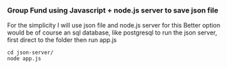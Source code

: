 ### Group Fund using Javascript + node.js server to save json file
For the simplicity I will use json file and node.js server for this
Better option would be of course an sql database, like postgresql 
to run the json server, first direct to the folder then run app.js
```
cd json-server/
node app.js
```
